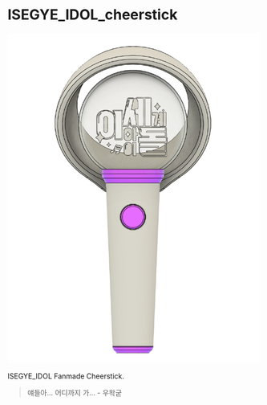 # ISEGYE_IDOL_cheerstick

![Main_image](./Image_file/main_Image.png)

ISEGYE_IDOL Fanmade Cheerstick.

>얘들아... 어디까지 가... - 우왁굳